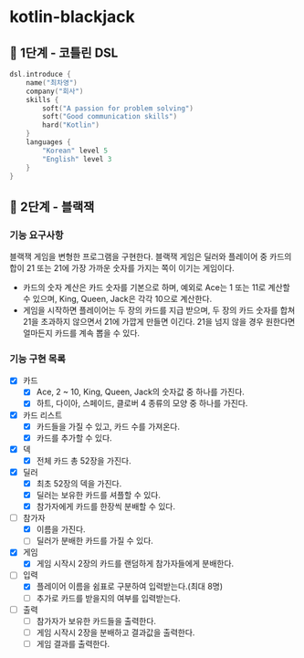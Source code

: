 # kotlin-blackjack

## 🚀 1단계 - 코틀린 DSL

```kotlin
dsl.introduce {
    name("최차영")
    company("회사")
    skills {
        soft("A passion for problem solving")
        soft("Good communication skills")
        hard("Kotlin")
    }
    languages {
        "Korean" level 5
        "English" level 3
    }
}
```

## 🚀 2단계 - 블랙잭

### 기능 요구사항

블랙잭 게임을 변형한 프로그램을 구현한다. 블랙잭 게임은 딜러와 플레이어 중 카드의 합이 21 또는 21에 가장 가까운 숫자를 가지는 쪽이 이기는 게임이다.

- 카드의 숫자 계산은 카드 숫자를 기본으로 하며, 예외로 Ace는 1 또는 11로 계산할 수 있으며, King, Queen, Jack은 각각 10으로 계산한다.
- 게임을 시작하면 플레이어는 두 장의 카드를 지급 받으며, 두 장의 카드 숫자를 합쳐 21을 초과하지 않으면서 21에 가깝게 만들면 이긴다. 21을 넘지 않을 경우 원한다면 얼마든지 카드를 계속 뽑을 수 있다.

### 기능 구현 목록

- [X] 카드
    - [X] Ace, 2 ~ 10, King, Queen, Jack의 숫자값 중 하나를 가진다.
    - [X] 하트, 다이아, 스페이드, 클로버 4 종류의 모양 중 하나를 가진다.
- [X] 카드 리스트
    - [X] 카드들을 가질 수 있고, 카드 수를 가져온다.
    - [X] 카드를 추가할 수 있다.
- [X] 덱
    - [X] 전체 카드 총 52장을 가진다.
- [X] 딜러
    - [X] 최초 52장의 덱을 가진다.
    - [X] 딜러는 보유한 카드를 셔플할 수 있다.
    - [X] 참가자에게 카드를 한장씩 분배할 수 있다.
- [ ] 참가자
    - [X] 이름을 가진다.
    - [ ] 딜러가 분배한 카드를 가질 수 있다.
- [X] 게임
    - [X] 게임 시작시 2장의 카드를 랜덤하게 참가자들에게 분배한다.
- [ ] 입력
    - [X] 플레이어 이름을 쉼표로 구분하여 입력받는다.(최대 8명)
    - [ ] 추가로 카드를 받을지의 여부를 입력받는다.
- [ ] 출력
    - [ ] 참가자가 보유한 카드들을 출력한다.
    - [ ] 게임 시작시 2장을 분배하고 결과값을 출력한다.
    - [ ] 게임 결과를 출력한다.

